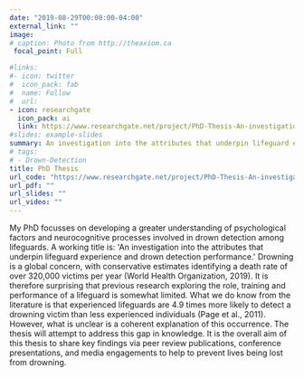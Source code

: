```yaml
---
date: "2019-08-29T00:00:00-04:00"
external_link: ""
image:
# caption: Photo from http://theaxiom.ca
 focal_point: Full

#links:
#- icon: twitter
#  icon_pack: fab
#  name: Follow
#  url: 
- icon: researchgate
  icon_pack: ai
  link: https://www.researchgate.net/project/PhD-Thesis-An-investigation-into-the-attributes-that-underpin-lifeguard-experience-and-drown-detection-performance
#slides: example-slides
summary: An investigation into the attributes that underpin lifeguard experience and drown detection performance.
# tags:
# - Drown-Detection
title: PhD Thesis
url_code: "https://www.researchgate.net/project/PhD-Thesis-An-investigation-into-the-attributes-that-underpin-lifeguard-experience-and-drown-detection-performance"
url_pdf: ""
url_slides: ""
url_video: ""
---
```


My PhD focusses on developing a greater understanding of psychological factors and neurocognitive processes involved in drown detection among lifeguards. A working title is: 'An investigation into the attributes that underpin lifeguard experience and drown detection performance.' Drowning is a global concern, with conservative estimates identifying a death rate of over 320,000 victims per year (World Health Organization, 2019). It is therefore surprising that previous research exploring the role, training and performance of a lifeguard is somewhat limited. What we do know from the literature is that experienced lifeguards are 4.9 times more likely to detect a drowning victim than less experienced individuals (Page et al., 2011). However, what is unclear is a coherent explanation of this occurrence. The thesis will attempt to address this gap in knowledge. It is the overall aim of this thesis to share key findings via peer review publications, conference presentations, and media engagements to help to prevent lives being lost from drowning.    


